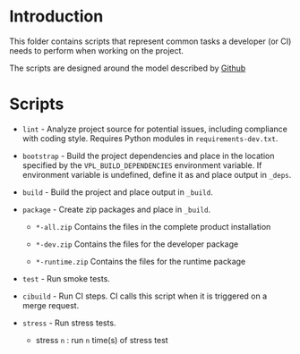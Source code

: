 # Introduction

This folder contains scripts that represent common tasks a developer (or CI)
needs to perform when working on the project.

The scripts are designed around the model described by
[Github](https://github.blog/2015-06-30-scripts-to-rule-them-all/)


# Scripts

- `lint` - Analyze project source for potential issues, including compliance with coding style. Requires Python modules
  in `requirements-dev.txt`.

- `bootstrap` - Build the project dependencies and place in the location
  specified by the `VPL_BUILD_DEPENDENCIES` environment variable. If environment
  variable is undefined, define it as and place output in `_deps`.

- `build` - Build the project and place output in `_build`.

- `package` - Create zip packages and place in `_build`.

  -  `*-all.zip` Contains the files in the complete product installation

  -  `*-dev.zip` Contains the files for the developer package

  -  `*-runtime.zip` Contains the files for the runtime package

- `test` - Run smoke tests.

- `cibuild` - Run CI steps. CI calls this script when it is triggered on
  a merge request.

- `stress` - Run stress tests.

  -  stress `n` : run `n` time(s) of stress test 
